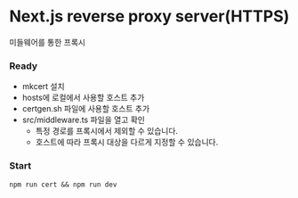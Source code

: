 # Next.js reverse proxy server(HTTPS)

미들웨어를 통한 프록시

### Ready
- mkcert 설치
- hosts에 로컬에서 사용할 호스트 추가
- certgen.sh 파일에 사용할 호스트 추가
- src/middleware.ts 파일을 열고 확인
  - 특정 경로를 프록시에서 제외할 수 있습니다.
  - 호스트에 따라 프록시 대상을 다르게 지정할 수 있습니다.

### Start
```
npm run cert && npm run dev
```